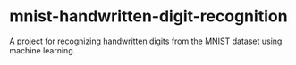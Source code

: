 # mnist-handwritten-digit-recognition
A project for recognizing handwritten digits from the MNIST dataset using machine learning.
